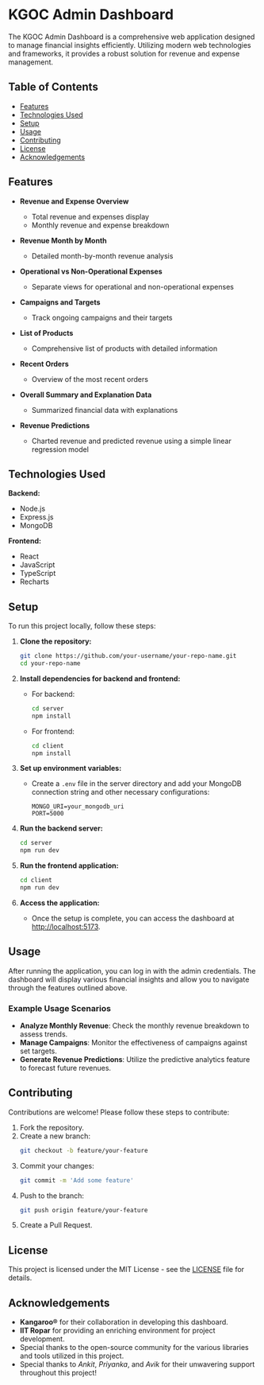 
# KGOC Admin Dashboard

The KGOC Admin Dashboard is a comprehensive web application designed to manage financial insights efficiently. Utilizing modern web technologies and frameworks, it provides a robust solution for revenue and expense management.

## Table of Contents

- [Features](#features)
- [Technologies Used](#technologies-used)
- [Setup](#setup)
- [Usage](#usage)
- [Contributing](#contributing)
- [License](#license)
- [Acknowledgements](#acknowledgements)

## Features

- **Revenue and Expense Overview**
  - Total revenue and expenses display
  - Monthly revenue and expense breakdown

- **Revenue Month by Month**
  - Detailed month-by-month revenue analysis

- **Operational vs Non-Operational Expenses**
  - Separate views for operational and non-operational expenses

- **Campaigns and Targets**
  - Track ongoing campaigns and their targets

- **List of Products**
  - Comprehensive list of products with detailed information

- **Recent Orders**
  - Overview of the most recent orders

- **Overall Summary and Explanation Data**
  - Summarized financial data with explanations

- **Revenue Predictions**
  - Charted revenue and predicted revenue using a simple linear regression model

## Technologies Used

**Backend:**
- Node.js
- Express.js
- MongoDB

**Frontend:**
- React
- JavaScript
- TypeScript
- Recharts

## Setup

To run this project locally, follow these steps:

1. **Clone the repository:**
   ```bash
   git clone https://github.com/your-username/your-repo-name.git
   cd your-repo-name
   ```

2. **Install dependencies for backend and frontend:**
   - For backend:
     ```bash
     cd server
     npm install
     ```
   - For frontend:
     ```bash
     cd client
     npm install
     ```

3. **Set up environment variables:**
   - Create a `.env` file in the server directory and add your MongoDB connection string and other necessary configurations:
     ```plaintext
     MONGO_URI=your_mongodb_uri
     PORT=5000
     ```

4. **Run the backend server:**
   ```bash
   cd server
   npm run dev
   ```

5. **Run the frontend application:**
   ```bash
   cd client
   npm run dev
   ```

6. **Access the application:**
   - Once the setup is complete, you can access the dashboard at [http://localhost:5173](http://localhost:5173).

## Usage

After running the application, you can log in with the admin credentials. The dashboard will display various financial insights and allow you to navigate through the features outlined above. 

### Example Usage Scenarios
- **Analyze Monthly Revenue**: Check the monthly revenue breakdown to assess trends.
- **Manage Campaigns**: Monitor the effectiveness of campaigns against set targets.
- **Generate Revenue Predictions**: Utilize the predictive analytics feature to forecast future revenues.

## Contributing

Contributions are welcome! Please follow these steps to contribute:

1. Fork the repository.
2. Create a new branch:
   ```bash
   git checkout -b feature/your-feature
   ```
3. Commit your changes:
   ```bash
   git commit -m 'Add some feature'
   ```
4. Push to the branch:
   ```bash
   git push origin feature/your-feature
   ```
5. Create a Pull Request.

## License

This project is licensed under the MIT License - see the [LICENSE](LICENSE) file for details.

## Acknowledgements

- **Kangaroo®** for their collaboration in developing this dashboard.
- **IIT Ropar** for providing an enriching environment for project development.
- Special thanks to the open-source community for the various libraries and tools utilized in this project.
- Special thanks to *Ankit*, *Priyanka*, and *Avik* for their unwavering support throughout this project!